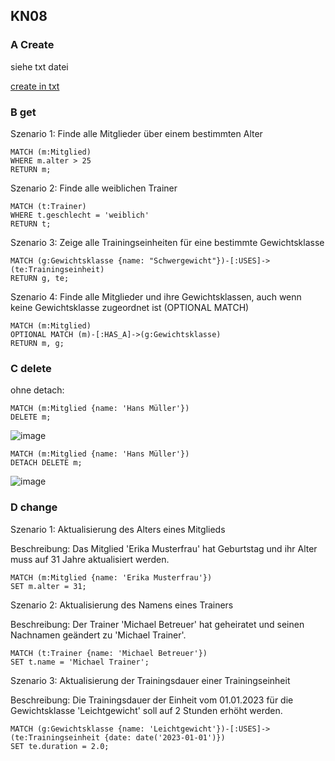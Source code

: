 ## KN08
  
### A Create

siehe txt datei

[create in txt](https://github.com/Noah8820/m165_2024/blob/main/KN08/create.txt)

### B get

Szenario 1: Finde alle Mitglieder über einem bestimmten Alter

```
MATCH (m:Mitglied)
WHERE m.alter > 25
RETURN m;

```

Szenario 2: Finde alle weiblichen Trainer

```
MATCH (t:Trainer)
WHERE t.geschlecht = 'weiblich'
RETURN t;

```
Szenario 3: Zeige alle Trainingseinheiten für eine bestimmte Gewichtsklasse

```
MATCH (g:Gewichtsklasse {name: "Schwergewicht"})-[:USES]->(te:Trainingseinheit)
RETURN g, te;

```

Szenario 4: Finde alle Mitglieder und ihre Gewichtsklassen, auch wenn keine Gewichtsklasse zugeordnet ist (OPTIONAL MATCH)

```
MATCH (m:Mitglied)
OPTIONAL MATCH (m)-[:HAS_A]->(g:Gewichtsklasse)
RETURN m, g;

```

### C delete

ohne detach:

```
MATCH (m:Mitglied {name: 'Hans Müller'})
DELETE m;

```

![image](https://github.com/Noah8820/m165_2024/assets/113603845/e0a1327c-a17d-49a6-b939-9e4adf31ec7a)


```
MATCH (m:Mitglied {name: 'Hans Müller'})
DETACH DELETE m;
```

![image](https://github.com/Noah8820/m165_2024/assets/113603845/bd502dbc-9d75-4b7b-82b1-0974acc88b21)


### D change

Szenario 1: Aktualisierung des Alters eines Mitglieds

Beschreibung:
Das Mitglied 'Erika Musterfrau' hat Geburtstag und ihr Alter muss auf 31 Jahre aktualisiert werden.
  
```
MATCH (m:Mitglied {name: 'Erika Musterfrau'})
SET m.alter = 31;

```
  
Szenario 2: Aktualisierung des Namens eines Trainers
  
Beschreibung:
Der Trainer 'Michael Betreuer' hat geheiratet und seinen Nachnamen geändert zu 'Michael Trainer'.
  
```
MATCH (t:Trainer {name: 'Michael Betreuer'})
SET t.name = 'Michael Trainer';
```
  
Szenario 3: Aktualisierung der Trainingsdauer einer Trainingseinheit
  
Beschreibung:
Die Trainingsdauer der Einheit vom 01.01.2023 für die Gewichtsklasse 'Leichtgewicht' soll auf 2 Stunden erhöht werden.
  
```
MATCH (g:Gewichtsklasse {name: 'Leichtgewicht'})-[:USES]->(te:Trainingseinheit {date: date('2023-01-01')})
SET te.duration = 2.0;
```


  

